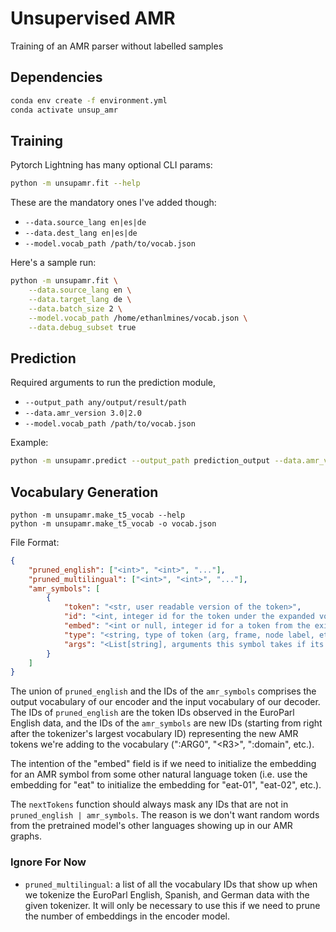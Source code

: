 # Unsupervised AMR
Training of an AMR parser without labelled samples

## Dependencies

```bash
conda env create -f environment.yml
conda activate unsup_amr
```

## Training

Pytorch Lightning has many optional CLI params:
```bash
python -m unsupamr.fit --help
```

These are the mandatory ones I've added though:
- `--data.source_lang en|es|de`
- `--data.dest_lang en|es|de`
- `--model.vocab_path /path/to/vocab.json`

Here's a sample run:
```bash
python -m unsupamr.fit \
    --data.source_lang en \
    --data.target_lang de \
    --data.batch_size 2 \
    --model.vocab_path /home/ethanlmines/vocab.json \
    --data.debug_subset true 
```

## Prediction
Required arguments to run the prediction module,
- `--output_path any/output/result/path`
- `--data.amr_version 3.0|2.0`
- `--model.vocab_path /path/to/vocab.json`

Example:
```bash
python -m unsupamr.predict --output_path prediction_output --data.amr_version 3.0 --model.vocab_path vocab.json
```

## Vocabulary Generation

```
python -m unsupamr.make_t5_vocab --help
python -m unsupamr.make_t5_vocab -o vocab.json
```

File Format:

```json
{
	"pruned_english": ["<int>", "<int>", "..."],
	"pruned_multilingual": ["<int>", "<int>", "..."],
	"amr_symbols": [
		{
			"token": "<str, user readable version of the token>",
			"id": "<int, integer id for the token under the expanded vocabulary>",
			"embed": "<int or null, integer id for a token from the existing vocbulary>",
			"type": "<string, type of token (arg, frame, node label, etc.)>",
			"args": "<List[string], arguments this symbol takes if its type == 'frame'"
		}
	]
}
```


The union of `pruned_english` and the IDs of the `amr_symbols` comprises the output vocabulary of our encoder and the input vocabulary of our decoder.
The IDs of `pruned_english` are the token IDs observed in the EuroParl English data, and the IDs of the `amr_symbols` are new IDs (starting from right after the tokenizer's largest vocabulary ID) representing the new AMR tokens we're adding to the vocabulary (":ARG0", "\<R3\>", ":domain", etc.).

The intention of the "embed" field is if we need to initialize the embedding for an AMR symbol from some other natural language token (i.e. use the embedding for "eat" to initialize the embedding for "eat-01", "eat-02", etc.).

The `nextTokens` function should always mask any IDs that are not in `pruned_english | amr_symbols`.
The reason is we don't want random words from the pretrained model's other languages showing up in our AMR graphs.

### Ignore For Now
- `pruned_multilingual`: a list of all the vocabulary IDs that show up when we tokenize the EuroParl English, Spanish, and German data with the given tokenizer. It will only be necessary to use this if we need to prune the number of embeddings in the encoder model.

